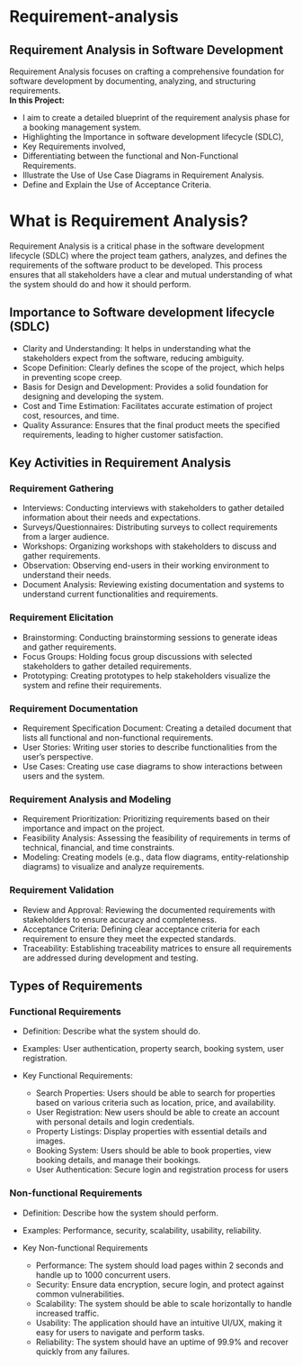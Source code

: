 # Requirement-analysis
## Requirement Analysis in Software Development
   Requirement Analysis focuses on crafting a comprehensive foundation for software development by documenting, analyzing, and structuring requirements.  
   **In this Project:** 
  - I aim to create a detailed blueprint of the requirement analysis phase for a booking management system. 
  - Highlighting the Importance in software development lifecycle (SDLC),
  -  Key Requirements involved,
  -  Differentiating between the functional and Non-Functional Requirements.
  -  Illustrate the Use of Use Case Diagrams in Requirement Analysis.
  -  Define and Explain the Use of Acceptance Criteria.

# What is Requirement Analysis?
Requirement Analysis is a critical phase in the software development lifecycle (SDLC) where the project team gathers, analyzes, and defines the requirements of the software product to be developed. This process ensures that all stakeholders have a clear and mutual understanding of what the system should do and how it should perform.

## Importance to Software development lifecycle (SDLC)
   - Clarity and Understanding: It helps in understanding what the stakeholders expect from the software, reducing ambiguity.
   - Scope Definition: Clearly defines the scope of the project, which helps in preventing scope creep.
   - Basis for Design and Development: Provides a solid foundation for designing and developing the system.
   - Cost and Time Estimation: Facilitates accurate estimation of project cost, resources, and time.
   - Quality Assurance: Ensures that the final product meets the specified requirements, leading to higher customer satisfaction.

## Key Activities in Requirement Analysis
### Requirement Gathering
   - Interviews: Conducting interviews with stakeholders to gather detailed information about their needs and expectations.
   - Surveys/Questionnaires: Distributing surveys to collect requirements from a larger audience.
   - Workshops: Organizing workshops with stakeholders to discuss and gather requirements.
   - Observation: Observing end-users in their working environment to understand their needs.
   - Document Analysis: Reviewing existing documentation and systems to understand current functionalities and requirements.
     
### Requirement Elicitation
   - Brainstorming: Conducting brainstorming sessions to generate ideas and gather requirements.
   - Focus Groups: Holding focus group discussions with selected stakeholders to gather detailed requirements.
   - Prototyping: Creating prototypes to help stakeholders visualize the system and refine their requirements.

### Requirement Documentation
   - Requirement Specification Document: Creating a detailed document that lists all functional and non-functional requirements.
   - User Stories: Writing user stories to describe functionalities from the user’s perspective.
   - Use Cases: Creating use case diagrams to show interactions between users and the system.

### Requirement Analysis and Modeling
   - Requirement Prioritization: Prioritizing requirements based on their importance and impact on the project.
   - Feasibility Analysis: Assessing the feasibility of requirements in terms of technical, financial, and time constraints.
   - Modeling: Creating models (e.g., data flow diagrams, entity-relationship diagrams) to visualize and analyze requirements.

### Requirement Validation
   - Review and Approval: Reviewing the documented requirements with stakeholders to ensure accuracy and completeness.
   - Acceptance Criteria: Defining clear acceptance criteria for each requirement to ensure they meet the expected standards.
   - Traceability: Establishing traceability matrices to ensure all requirements are addressed during development and testing.

## Types of Requirements 
### Functional Requirements
   - Definition: Describe what the system should do.
   - Examples: User authentication, property search, booking system, user registration.

   - Key Functional Requirements:
        - Search Properties: Users should be able to search for properties based on various criteria such as location, price, and availability.
        - User Registration: New users should be able to create an account with personal details and login credentials.
        - Property Listings: Display properties with essential details and images.
        - Booking System: Users should be able to book properties, view booking details, and manage their bookings.
        - User Authentication: Secure login and registration process for users



### Non-functional Requirements
   - Definition: Describe how the system should perform.
   - Examples: Performance, security, scalability, usability, reliability.

   - Key Non-functional Requirements
      - Performance: The system should load pages within 2 seconds and handle up to 1000 concurrent users.
      - Security: Ensure data encryption, secure login, and protect against common vulnerabilities.
      - Scalability: The system should be able to scale horizontally to handle increased traffic.
      - Usability: The application should have an intuitive UI/UX, making it easy for users to navigate and perform tasks.
      - Reliability: The system should have an uptime of 99.9% and recover quickly from any failures.
